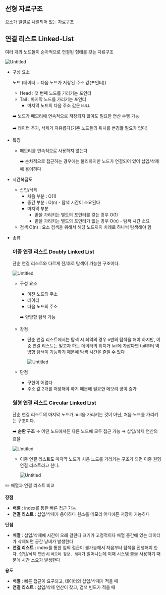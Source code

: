 ## 선형 자료구조

요소가 일렬로 나열되어 있는 자료구조

## 연결 리스트 Linked-List

여러 개의 노드들이 순차적으로 연결된 형태를 갖는 자료구조

![Untitled](https://prod-files-secure.s3.us-west-2.amazonaws.com/12d73fc0-8c8a-4e99-991e-f2e1a4ab98e7/7acd575f-438c-4aca-a075-255919a030dd/Untitled.png)

- 구성 요소
    
    노드 (데이터 + 다음 노드가 저장된 주소 값(포인터))
    
    - Head : 첫 번째 노드를 가리키는 포인터
    - Tail : 마지막 노드를 가리키는 포인터
        - 마지막 노드의 다음 주소 값은 `NULL`
    
    ➡️ 노드가 메모리에 연속적으로 저장되지 않아도 필요한 연산 수행 가능
    
    ➡️ 데이터 추가, 삭제가 자유롭다(기존 노드들의 위치를 변경할 필요가 없다)
    

- 특징
    - 메모리를 연속적으로 사용하지 않는다
        
        ➡️ 순차적으로 접근하는 경우에는 불리하지만 노드가 연결되어 있어 삽입/삭제에 용이하다
        

- 시간복잡도
    - 삽입/삭제
        - 처음 부분 : O(1)
        - 중간 부분 : O(n) - 탐색 시간이 소요된다
        - 마지막 부분
            - 끝을 가리키는 별도의 포인터를 갖는 경우 O(1)
            - 끝을 가리키는 별도의 포인터가 없는 경우 O(n) - 탐색 시간 소요
    - 검색 O(n) : 요소 검색을 위해서 해당 노드까지 차례로 하나씩 탐색해야 함

- 종류
    
    ### 이중 연결 리스트 Doubly Linked List
    
    단순 연결 리스트와 다르게 전/후로 탐색이 가능한 구조이다.
    
    ![Untitled](https://prod-files-secure.s3.us-west-2.amazonaws.com/12d73fc0-8c8a-4e99-991e-f2e1a4ab98e7/8e209ff3-cc4c-480f-bae9-104034dd9f45/Untitled.png)
    
    - 구성 요소
        - 이전 노드의 주소
        - 데이터
        - 다음 노드의 주소
        
        ➡️ 양방향 탐색 가능
        
    
    - 장점
        - 단순 연결 리스트에서는 탐색 시 최악의 경우 n번의 탐색을 해야 하지만, 
        이중 연결 리스트는 얻고자 하는 데이터의 위치가 tail에 가깝다면 tail부터 역방향 탐색이 가능하기 때문에 탐색 시간을 줄일 수 있다
            
            ![Untitled](https://prod-files-secure.s3.us-west-2.amazonaws.com/12d73fc0-8c8a-4e99-991e-f2e1a4ab98e7/8eb35479-507c-4228-aa76-265972d81cbb/Untitled.png)
            
    - 단점
        - 구현이 어렵다
        - 주소 값 2개를 저장해야 하기 때문에 필요한 메모리 양이 증가
    
    ### 원형 연결 리스트 Circular Linked List
    
    단순 연결 리스트의 마지막 노드가 null을 가리키는 것이 아닌, 처음 노드를 가리키는 구조이다.
    
    ➡️ **순환 구조** → 어떤 노드에서든 다른 노드에 모두 접근 가능 ⇒ 삽입/삭제 연산의 효율 
    
    ![Untitled](https://prod-files-secure.s3.us-west-2.amazonaws.com/12d73fc0-8c8a-4e99-991e-f2e1a4ab98e7/3ca31b3c-db1f-4967-9c25-abccdebd1514/Untitled.png)
    
    - 이중 연결 리스트도 마지막 노드가 처음 노드를 가리키는 구조가 되면 이중 원형 연결 리스트라고 한다.
        
        ![Untitled](https://prod-files-secure.s3.us-west-2.amazonaws.com/12d73fc0-8c8a-4e99-991e-f2e1a4ab98e7/c57c493b-c08e-453a-a3b3-ed1b662d6c96/Untitled.png)
        

<aside>
✏️ 배열과 연결 리스트 비교

**장점**
- **배열** : index를 통한 빠른 접근 가능
- **연결 리스트** : 삽입/삭제가 용이하다
                         원소를 메모리 어디에든 저장이 가능하다

**단점**
- **배열** : 삽입/삭제에 시간이 오래 걸린다
            크기가 고정적이다
            배열 중간에 있는 데이터가 삭제되면 공간 낭비가 발생한다
- **연결 리스트** : index를 통한 임의 접근이 불가능해서 처음부터 탐색을 진행해야 한다.
                        삽입/삭제 연산시 `메모리 할당, 해제`가 일어나는데 이때 시스템 콜을 사용하기 때문에 시간 소요가 발생한다

**용도**
- **배열** : 빠른 접근이 요구되고, 데이터의 삽입/삭제가 적을 때
- **연결 리스트** : 삽입/삭제 연산이 잦고, 검색 빈도가 적을 때

</aside>